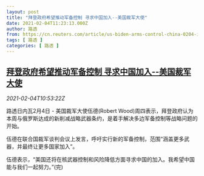 ```yaml
---
layout: post
title: "拜登政府希望推动军备控制 寻求中国加入--美国裁军大使"
date: 2021-02-04T11:23:13.000Z
author: 路透
from: https://cn.reuters.com/article/us-biden-arms-control-china-0204-idCNKBS2A41BC
tags: [ 路透 ]
categories: [ 路透 ]
---
```

<!--1612437793000-->
[拜登政府希望推动军备控制 寻求中国加入--美国裁军大使](https://cn.reuters.com/article/us-biden-arms-control-china-0204-idCNKBS2A41BC)
------

<div>
<div><i>2021-02-04T10:53:22Z</i></div><p>路透日内瓦2月4日 - 美国裁军大使伍德(Robert Wood)周四表示，拜登政府认为本周与俄罗斯达成的新削减战略武器条约，是着手解决多边军备控制等战略问题的开始。</p><p>伍德在联合国裁军谈判会议上发言，呼吁实行新的军备控制，范围“涵盖更多武器，并最终让更多国家加入”。</p><p>伍德表示，“美国还将在核武器控制和风险降低方面寻求中国的加入。我希望中国能与我们一起努力。”(完)</p>
</div>

